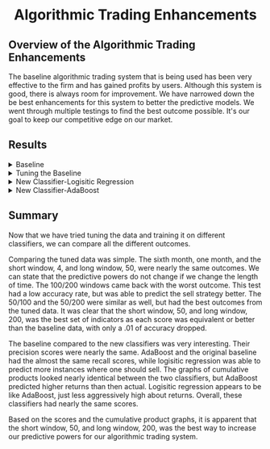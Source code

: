 <h1 align="center">Algorithmic Trading Enhancements</h1>

## Overview of the Algorithmic Trading Enhancements

The baseline algorithmic trading system that is being used has been very effective to the firm and has gained profits by users. Although this system is good, there is always room for improvement. We have narrowed down the be best enhancements for this system to better the predictive models. We went through multiple testings to find the best outcome possible. It's our goal to keep our competitive edge on our market.

## Results

<details>
<summary>Baseline</summary>
 
Our baseline consisted of using the rolling average of short and long windows of our data. We created signals to tell us when to buy stock (1) and when to sell stock (-1). 
 
```
short_window = 4
long_window = 100
  
signals_df['SMA_Fast'] = signals_df['close'].rolling(window=short_window).mean()
signals_df['SMA_Slow'] = signals_df['close'].rolling(window=long_window).mean()  
 
signals_df['Signal'] = 0.0
signals_df.loc[(signals_df['Actual Returns'] >= 0), 'Signal'] = 1 
signals_df.loc[(signals_df['Actual Returns'] < 0), 'Signal'] = -1 
```
 
Using *value_counts()*, we had 2,368 signals to buy and 1,855 sginals to sell. We then trained three months worth of data to our support vector machine to train and make predictions with our data. Based on the classification report, the predictive powers of our model proved to be fairly good at predicting when we should buy, but performed poorly when predicting when to sell.
 
![image](https://user-images.githubusercontent.com/84649228/135740655-a6bb62f0-39c9-4b3b-9026-1ca4bc297823.png)

Using *cumprod().plot()*, we were able to plot how our predictive model compares to the actual. The model created was fairly close to the actual data.                                                  
  
![image](https://user-images.githubusercontent.com/84649228/135740641-a6d9dba2-5d49-4244-afbd-ff14d553d899.png)

</details>


<details>
<summary>Tuning the Baseline</summary>

As we are improving our baseline, we believed that the first step is to play with different indicators and segments of data.

First, the periods of data were tinkered with. The orignal baseline used three months worth of data for training. Now we tested the extremes of using six months and one month worth of data.
```
training_end = X.index.min() + DateOffset(months=6) 
``` 
![image](https://user-images.githubusercontent.com/84649228/135773342-179c45c9-3dbb-4733-b003-0ff75b868a5e.png)
![image](https://user-images.githubusercontent.com/84649228/135773356-38e4176a-4a59-40e0-aaef-b8e07d77176f.png)
 
```
training_end = X.index.min() + DateOffset(months=1) 
```  
![image](https://user-images.githubusercontent.com/84649228/135773295-0abdd5ff-6d4b-4c82-8e2f-0426d99c7f49.png)
![image](https://user-images.githubusercontent.com/84649228/135773311-6c832083-483d-4df7-907a-7c28fba1f849.png)

Next, we adjusted the SMA inputs to find the best predictive model. We tested this theory of changing the SMA four times to see what a difference that could make.
 
First, we changed the long window. 
```
short_window = 4
long_window = 50
```  
![image](https://user-images.githubusercontent.com/84649228/135773673-48e7aa38-6dc8-4197-8896-a2ee55a3e80c.png)
![image](https://user-images.githubusercontent.com/84649228/135773700-5f55a5f1-f073-4fbf-b857-058235449a09.png)
 
Second, we changed the short window. 
```
short_window = 50
long_window = 100
``` 
![image](https://user-images.githubusercontent.com/84649228/135773637-c4a51a9f-da77-4b35-9f83-1a46d6a26a5f.png)
![image](https://user-images.githubusercontent.com/84649228/135773640-ee620fc5-786c-4381-a7e7-8361dccf5417.png)

Then, we used a standard rolling average window indicator of 50/200.
```
short_window = 50
long_window = 200
``` 
![image](https://user-images.githubusercontent.com/84649228/135773547-cbeec5fa-d244-48fe-80fa-e1695d939da3.png)
![image](https://user-images.githubusercontent.com/84649228/135773545-7174af7e-16fb-443b-904d-e0c5b6ce42bc.png)

Lastly, we increased the short window. 
```
short_window = 100
long_window = 200
```  
![image](https://user-images.githubusercontent.com/84649228/135773590-270713e2-b0bc-49ab-8104-eedde61cd8e1.png)
![image](https://user-images.githubusercontent.com/84649228/135773594-efe749fc-e555-4303-8d5a-57c3358c6c19.png)
 
</details>

<details>
<summary>New Classifier-Logisitic Regression</summary>

We trained the baseline data on a new classifier to see if we could get a better prediction outcome. For this, the use of Logisitic Regression was used. 

```
short_window = 4
long_window = 100
  
signals_df['SMA_Fast'] = signals_df['close'].rolling(window=short_window).mean()
signals_df['SMA_Slow'] = signals_df['close'].rolling(window=long_window).mean()
```
![image](https://user-images.githubusercontent.com/84649228/135740124-6e2a817b-1e35-4ab5-973d-38f1b0c230cd.png)
![image](https://user-images.githubusercontent.com/84649228/135740119-66b66669-0eda-47b0-98c2-735d19b8c2ed.png)

</details>

<details>
<summary>New Classifier-AdaBoost</summary>

We trained the baseline data on a new classifier to see if we could get a better prediction outcome. For this, the use of AdaBoost was used. 

```
short_window = 4
long_window = 100
  
signals_df['SMA_Fast'] = signals_df['close'].rolling(window=short_window).mean()
signals_df['SMA_Slow'] = signals_df['close'].rolling(window=long_window).mean() 
```
![image](https://user-images.githubusercontent.com/84649228/135740067-0adc9622-9be9-4ed6-989a-ce477c33dc4b.png)
![image](https://user-images.githubusercontent.com/84649228/135740080-295e16c8-b447-4b68-a381-60f418e78bc0.png)


</details>

## Summary

Now that we have tried tuning the data and training it on different classifiers, we can compare all the different outcomes. 
 
Comparing the tuned data was simple. The sixth month, one month, and the short window, 4, and long window, 50, were nearly the same outcomes. We can state that the predictive powers do not change if we change the length of time. The 100/200 windows came back with the worst outcome. This test had a low accuracy rate, but was able to predict the sell strategy better. The 50/100 and the 50/200 were similar as well, but had the best outcomes from the tuned data. It was clear that the short window, 50, and long window, 200, was the best set of indicators as each score was equivalent or better than the baseline data, with only a .01 of accuracy dropped. 
 
The baseline compared to the new classifiers was very interesting. Their precision scores were nearly the same. AdaBoost and the original baseline had the almost the same recall scores, while logisitic regression was able to predict more instances where one should sell. The graphs of cumulative products looked nearly identical between the two classifiers, but AdaBoost predicted higher returns than then actual. Logisitic regression appears to be like AdaBoost, just less aggressively high about returns. Overall, these classifiers had nearly the same scores.
 
Based on the scores and the cumulative product graphs, it is apparent that the short window, 50, and long window, 200, was the best way to increase our predictive powers for our algorithmic trading system.
